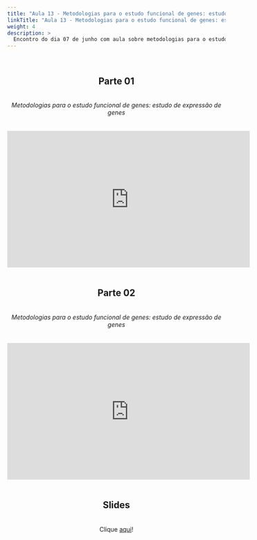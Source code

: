 ```yaml
---
title: "Aula 13 - Metodologias para o estudo funcional de genes: estudo de expressão de genes"
linkTitle: "Aula 13 - Metodologias para o estudo funcional de genes: estudo de expressão de genes"
weight: 4
description: >
  Encontro do dia 07 de junho com aula sobre metodologias para o estudo funcional de genes: estudo de expressão de genes
---
```


<br>
<div align="center">
<h2>Parte 01</h2>
<br>
<i>Metodologias para o estudo funcional de genes: estudo de expressão de genes</i>
<br><br><br>
<iframe width="560" height="315" src="https://www.youtube.com/embed/juZJ9N0ybaA" frameborder="0" allow="accelerometer; autoplay; clipboard-write; encrypted-media; gyroscope; picture-in-picture" allowfullscreen></iframe>
<br><br>

<h2>Parte 02</h2>
<br>
<i>Metodologias para o estudo funcional de genes: estudo de expressão de genes</i>
<br><br><br>
<iframe width="560" height="315" src="https://www.youtube.com/embed/5wBmIEHpHX4" frameborder="0" allow="accelerometer; autoplay; clipboard-write; encrypted-media; gyroscope; picture-in-picture" allowfullscreen></iframe>
<br><br>

<h2>Slides</h2>
<br>
Clique <a href="https://github.com/desirrepetters/gstreinamentoeconsultoria/raw/master/userguide/content/pt-br/biologia_molecular/2023_01/sincronas/pdf/aula_13.pdf">aqui</a>!
</div>